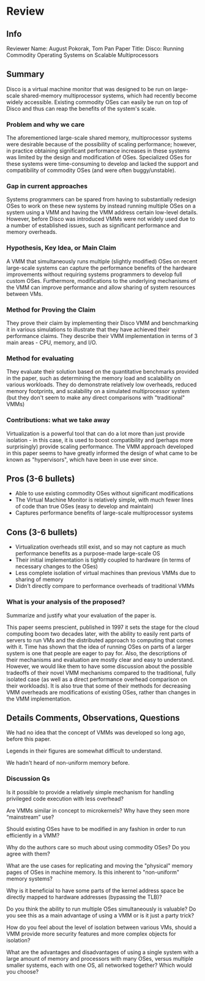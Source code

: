 # Review

## Info

Reviewer Name: August Pokorak, Tom Pan
Paper Title: Disco: Running Commodity Operating Systems on Scalable Multiprocessors

## Summary
Disco is a virtual machine monitor that was designed to be run on large-scale shared-memory multiprocessor systems, which had recently become widely accessible. Existing commodity OSes can easily be run on top of Disco and thus can reap the benefits of the system's scale.

### Problem and why we care
The aforementioned large-scale shared memory, multiprocessor systems were desirable because of the possibility of scaling performance; however, in practice obtaining significant performance increases in these systems was limited by the design and modification of OSes. Specialized OSes for these systems were time-consuming to develop and lacked the support and compatibility of commodity OSes (and were often buggy/unstable).

### Gap in current approaches
Systems programmers can be spared from having to substantially redesign OSes to work on these new systems by instead running multiple OSes on a system using a VMM and having the VMM address certain low-level details. However, before Disco was introduced VMMs were not widely used due to a number of established issues, such as significant performance and memory overheads.

### Hypothesis, Key Idea, or Main Claim
A VMM that simultaneously runs multiple (slightly modified) OSes on recent large-scale systems can capture the performance benefits of the hardware improvements without requiring systems programmers to develop full custom OSes.  Furthermore, modifications to the underlying mechanisms of the VMM can improve performance and allow sharing of system resources between VMs.

### Method for Proving the Claim
They prove their claim by implementing their Disco VMM and benchmarking it in various simulations to illustrate that they have achieved their performance claims.  They describe their VMM implementation in terms of 3 main areas - CPU, memory, and I/O.

### Method for evaluating
They evaluate their solution based on the quantitative benchmarks provided in the paper, such as determining the memory load and scalability on various workloads.  They do demonstrate relatively low overheads, reduced memory footprints, and scalability on a simulated multiprocessor system (but they don't seem to make any direct comparisons with "traditional" VMMs)

### Contributions: what we take away
Virtualization is a powerful tool that can do a lot more than just provide isolation - in this case, it is used to boost compatibility and (perhaps more surprisingly) provide scaling performance.  The VMM approach developed in this paper seems to have greatly informed the design of what came to be known as "hypervisors", which have been in use ever since.

## Pros (3-6 bullets)
- Able to use existing commodity OSes without significant modifications
- The Virtual Machine Monitor is relatively simple, with much fewer lines of code than true OSes (easy to develop and maintain)
- Captures performance benefits of large-scale multiprocessor systems

## Cons (3-6 bullets)
- Virtualization overheads still exist, and so may not capture as much performance benefits as a purpose-made large-scale OS
- Their initial implementation is tightly coupled to hardware (in terms of necessary changes to the OSes)
- Less complete isolation of virtual machines than previous VMMs due to sharing of memory
- Didn't directly compare to performance overheads of traditional VMMs

### What is your analysis of the proposed?

Summarize and justify what your evaluation of the paper is. 

This paper seems prescient, published in 1997 it sets the stage for the cloud computing boom two decades later, with the ability to easily rent parts of servers to run VMs and the distributed approach to computing that comes with it. Time has shown that the idea of running OSes on parts of a larger system is one that people are eager to pay for.  Also, the descriptions of their mechanisms and evaluation are mostly clear and easy to understand.  However, we would like them to have some discussion about the possible tradeoffs of their novel VMM mechanisms compared to the traditional, fully isolated case (as well as a direct performance overhead comparison on their workloads).  It is also true that some of their methods for decreasing VMM overheads are modifications of existing OSes, rather than changes in the VMM implementation.

## Details Comments, Observations, Questions

We had no idea that the concept of VMMs was developed so long ago, before this paper.

Legends in their figures are somewhat difficult to understand.

We hadn't heard of non-uniform memory before.

### Discussion Qs

Is it possible to provide a relatively simple mechanism for handling privileged code execution with less overhead?

Are VMMs similar in concept to microkernels?  Why have they seen more “mainstream” use?

Should existing OSes have to be modified in any fashion in order to run efficiently in a VMM? 

Why do the authors care so much about using commodity OSes? Do you agree with them?

What are the use cases for replicating and moving the "physical" memory pages of OSes in machine memory. Is this inherent to "non-uniform" memory systems? 

Why is it beneficial to have some parts of the kernel address space be directly mapped to hardware addresses (bypassing the TLB)?

Do you think the ability to run multiple OSes simultaneously is valuable? Do you see this as a main advantage of using a VMM or is it just a party trick?

How do you feel about the level of isolation between various VMs, should a VMM provide more security features and more complex objects for isolation?

What are the advantages and disadvantages of using a single system with a large amount of memory and processors with many OSes, versus multiple smaller systems, each with one OS, all networked together? Which would you choose?


